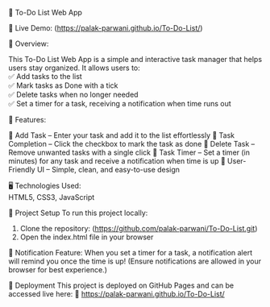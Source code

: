 📝 To-Do List Web App

🚀 Live Demo: (https://palak-parwani.github.io/To-Do-List/)

📌 Overview:

This To-Do List Web App is a simple and interactive task manager that helps users stay organized. It allows users to: <br/>
✅ Add tasks to the list <br/>
✅ Mark tasks as Done with a tick <br/>
✅ Delete tasks when no longer needed <br/>
✅ Set a timer for a task, receiving a notification when time runs out

🎯 Features:

🔹 Add Task – Enter your task and add it to the list effortlessly
🔹 Task Completion – Click the checkbox to mark the task as done
🔹 Delete Task – Remove unwanted tasks with a single click
🔹 Task Timer – Set a timer (in minutes) for any task and receive a notification when time is up
🔹 User-Friendly UI – Simple, clean, and easy-to-use design

🖥️ Technologies Used:  
HTML5, CSS3, JavaScript

📂 Project Setup
To run this project locally:

1. Clone the repository: (https://github.com/palak-parwani/To-Do-List.git)
2. Open the index.html file in your browser

📢 Notification Feature:
When you set a timer for a task, a notification alert will remind you once the time is up! (Ensure notifications are allowed in your browser for best experience.)

🚀 Deployment
This project is deployed on GitHub Pages and can be accessed live here:
🔗 https://palak-parwani.github.io/To-Do-List/


